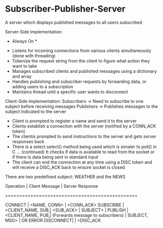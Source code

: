 # Subscriber-Publisher-Server
A server which displays published messages to all users subscribed 

Server-Side Implementation:
* Always On * 
- Listens for incoming connections from various clients simultaneously (done with threading)
- Tokenize the request string from the client to figure what action they want to take
- Manages subscribed clients and published messages using a dictionary and array 
- Handles publishing and subscriber requests by forwarding data, or adding users to a subscription
- Maintains thread until a specific user wants to disconnect 
  
Client-Side Implementation:
Subscribers -> Need to subscribe to one subject before receiving messages 
Publishers -> Publishes messages to the subject indicated to the server
- Client is prompted to register a name and send it to the server
- Clients establish a connection with the server (notified by a CONN_ACK token) 
- The clientis prompted to send instructions to the server and gets server responses back
- There is a select.select() method being used which is simaler to poll() in C ...
(continued) It checks if data is available to read from the socket or if there is data being sent in standard input
- The client can end the connection at any time using a DISC token and will receive a DISC_ACK back to ensure socket is closed

There are two predefined subject: WEATHER and the NEWS 

Operation | Client Message    | Server Response

===============================================

CONNECT   |  <NAME, CONN>     | <CONN_ACK> 
SUBSCRIBE | <CLIENT_NAME, SUB,|  <SUB_ACK> 
          |  SUBJECT>         |
PUBLISH   | <CLIENT_NAME, PUB,| (Forwards message to subscribers) 
          |  SUBJECT, MSG>    | OR ERROR
DISCONNECT|  <DISC>           |   <DISC_ACK
